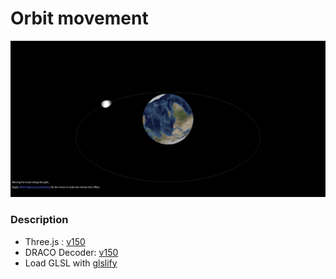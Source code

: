 # Orbit movement

![screenshot](src/assets/screenshot.png)

### Description

- Three.js : [v150](https://unpkg.com/browse/three@0.150.1/)
- DRACO Decoder: [v150](https://unpkg.com/browse/three@0.150.1/examples/jsm/libs/draco/)
- Load GLSL with [glslify](https://github.com/glslify/glslify)
